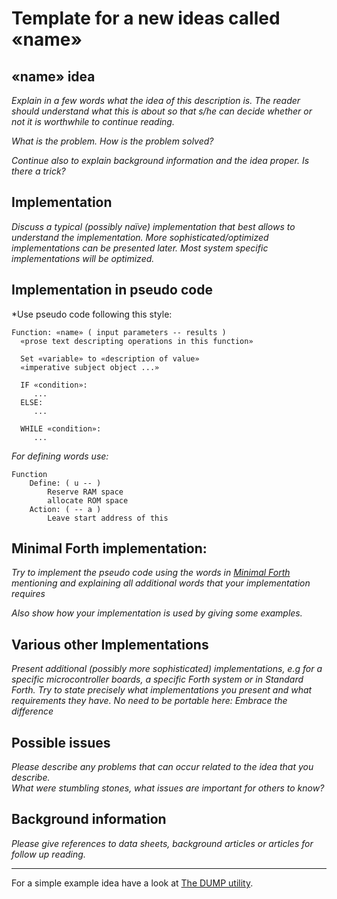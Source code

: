 # Template for a new ideas called «name»

## «name» idea

*Explain in a few words what the idea of this description is.*
*The reader should understand what this is about so that s/he can decide whether or not it is worthwhile to continue reading.*

*What is the problem. How is the problem solved?*

*Continue also to explain background information and the idea proper. Is there a trick?* 

## Implementation

*Discuss a typical (possibly naïve) implementation that best allows to understand the implementation.* 
*More sophisticated/optimized implementations can be presented later. Most system specific implementations will be optimized.*

## Implementation in pseudo code

*Use pseudo code following this style:
```
Function: «name» ( input parameters -- results )
  «prose text descripting operations in this function»
 
  Set «variable» to «description of value»
  «imperative subject object ...»
  
  IF «condition»:
     ...
  ELSE:
     ...
  
  WHILE «condition»:
     ...
```
*For defining words use:*
```
Function  
	Define: ( u -- )
		Reserve RAM space 
		allocate ROM space 
	Action: ( -- a )
		Leave start address of this 
```

## Minimal Forth implementation:

*Try to implement the pseudo code using the words in [Minimal Forth](http://www.euroforth.org/ef15/papers/knaggs.pdf) mentioning and explaining all additional words that
your implementation requires*

*Also show how your implementation is used by giving some examples.*


## Various other Implementations

*Present additional (possibly more sophisticated) implementations, e.g for a specific microcontroller boards, a specific Forth system or in Standard Forth.*
*Try to state precisely what implementations you present and what requirements they have. No need to be portable here: Embrace the difference*

## Possible issues

*Please describe any problems that can occur related to the idea that you describe.*  
*What were stumbling stones, what issues are important for others to know?*

## Background information

*Please give references to data sheets, background articles or articles for follow up reading.*

--- 

For a simple example idea have a look at [The DUMP utility](https://github.com/embeddingforth/System-Software/dump).

